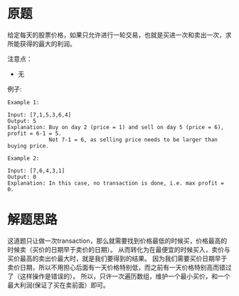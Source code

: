 # 原题
给定每天的股票价格，如果只允许进行一轮交易，也就是买进一次和卖出一次，求所能获得的最大的利润。

注意点：

  - 无

例子:

```
Example 1:

Input: [7,1,5,3,6,4]
Output: 5
Explanation: Buy on day 2 (price = 1) and sell on day 5 (price = 6), profit = 6-1 = 5.
             Not 7-1 = 6, as selling price needs to be larger than buying price.
             
Example 2:

Input: [7,6,4,3,1]
Output: 0
Explanation: In this case, no transaction is done, i.e. max profit = 0.
```

# 解题思路
这道题只让做一次transaction，那么就需要找到价格最低的时候买，价格最高的时候卖（买价的日期早于卖价的日期）。
从而转化为在最便宜的时候买入，卖价与买价最高的卖出价最大时，就是我们要得到的结果。
因为我们需要买价日期早于卖价日期，所以不用担心后面有一天价格特别低，而之前有一天价格特别高而错过了（这样操作是错误的）。
所以，只许一次遍历数组，维护一个最小买价，和一个最大利润(保证了买在卖前面）即可。
